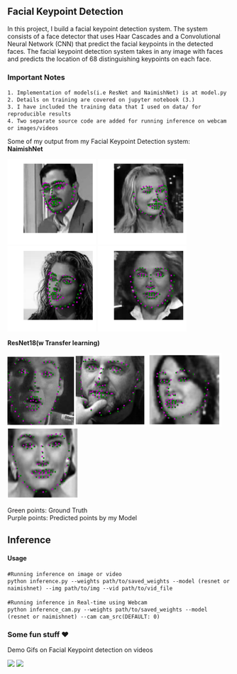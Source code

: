 ## Facial Keypoint Detection

In this project, I build a facial keypoint detection system. The system consists of a face detector that uses Haar Cascades and a Convolutional Neural Network (CNN) that predict the facial keypoints in the detected faces. The facial keypoint detection system takes in any image with faces and predicts the location of 68 distinguishing keypoints on each face.

### Important Notes
```
1. Implementation of models(i.e ResNet and NaimishNet) is at model.py
2. Details on training are covered on jupyter notebook (3.)
3. I have included the training data that I used on data/ for reproducible results
4. Two separate source code are added for running inference on webcam or images/videos 
```
Some of my output from my Facial Keypoint Detection system:</br>
**NaimishNet**
<p float="left">
  <img src="../images_gifs/face-41.png" width="200" />
  <img src="../images_gifs/face-45.png" width="200" /> 
  <img src="../images_gifs/face-43.png" width="200" />
    <img src="../images_gifs/face-44.png" width="200" />
</p>

**ResNet18(w Transfer learning)**
<p float="left">
  <img src="../images_gifs/face-46.png" width="150" />
  <img src="../images_gifs/face-47.png" width="160" /> 
  <img src="../images_gifs/face-48.png" width="165" />
    <img src="../images_gifs/face-49.png" width="160" />
</p>

Green points: Ground Truth </br>
Purple points: Predicted points by my Model
## Inference 
#### Usage

```
#Running inference on image or video
python inference.py --weights path/to/saved_weights --model (resnet or naimishnet) --img path/to/img --vid path/to/vid_file 

#Running inference in Real-time using Webcam
python inference_cam.py --weights path/to/saved_weights --model (resnet or naimishnet) --cam cam_src(DEFAULT: 0)

```

### Some fun stuff :heart:
Demo Gifs on Facial Keypoint detection on videos
<p float="left">
    <img src="../images_gifs/riho_1.gif"/>
      <img src="../images_gifs/riho_2_out.gif", width="480"/>
</p>
